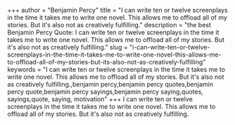 +++
author = "Benjamin Percy"
title = "I can write ten or twelve screenplays in the time it takes me to write one novel. This allows me to offload all of my stories. But it's also not as creatively fulfilling."
description = "the best Benjamin Percy Quote: I can write ten or twelve screenplays in the time it takes me to write one novel. This allows me to offload all of my stories. But it's also not as creatively fulfilling."
slug = "i-can-write-ten-or-twelve-screenplays-in-the-time-it-takes-me-to-write-one-novel-this-allows-me-to-offload-all-of-my-stories-but-its-also-not-as-creatively-fulfilling"
keywords = "I can write ten or twelve screenplays in the time it takes me to write one novel. This allows me to offload all of my stories. But it's also not as creatively fulfilling.,benjamin percy,benjamin percy quotes,benjamin percy quote,benjamin percy sayings,benjamin percy saying,quotes, sayings,quote, saying, motivation"
+++
I can write ten or twelve screenplays in the time it takes me to write one novel. This allows me to offload all of my stories. But it's also not as creatively fulfilling.
